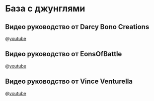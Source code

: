 # База с джунглями

## Видео руководство от Darcy Bono Creations

@[youtube](https://youtu.be/kTNJddZ9J28?si=wbuLLusM5hIFZxU7)

## Видео руководство от EonsOfBattle

@[youtube](https://youtu.be/iWDo0SE-qk4?si=Kwy4eN20Drq8tRwd)

## Видео руководство от Vince Venturella

@[youtube](https://youtu.be/0OgotJrDbTw?si=sOkbP4w1x5fh0KRh)
